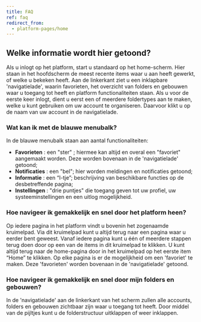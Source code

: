 ```yaml
---
title: FAQ
ref: faq
redirect_from:
  - platform-pages/home
---
```


## Welke informatie wordt hier getoond?
Als u inlogt op het platform, start u standaard op het home-scherm. Hier staan in het hoofdscherm de meest recente items waar u aan heeft gewerkt, of welke u bekeken heeft. Aan de linkerkant ziet u een inklapbare 'navigatielade', waarin favorieten, het overzicht van folders en gebouwen waar u toegang tot heeft en platform functionaliteiten staan. Als u voor de eerste keer inlogt, dient u eerst een of meerdere foldertypes aan te maken, welke u kunt gebruiken om uw account te organiseren. Daarvoor klikt u op de naam van uw account in de navigatielade.

### Wat kan ik met de blauwe menubalk?
In de blauwe menubalk staan aan aantal functionaliteiten:
- **Favorieten** : een "ster" ; hiermee kan altijd en overal een "favoriet" aangemaakt worden. Deze worden bovenaan in de 'navigatielade' getoond;
- **Notificaties** : een "bel"; hier worden meldingen en notificaties getoond;
- **Informatie** : een “I-tje”; beschrijving van beschikbare functies op de desbetreffende pagina;
- **Instellingen** : "drie puntjes" die toegang geven tot uw profiel, uw systeeminstellingen en een uitlog mogelijkheid.

### Hoe navigeer ik gemakkelijk en snel door het platform heen?
Op iedere pagina in het platform vindt u bovenin het zogenaamde kruimelpad. Via dit kruimelpad kunt u altijd terug naar een pagina waar u eerder bent geweest.  Vanaf iedere pagina kunt u één of meerdere stappen terug doen door op een van de items in dit kruimelpad te klikken. U kunt altijd terug naar de home-pagina door in het kruimelpad op het eerste item “Home” te klikken.
Op elke pagina is er de mogelijkheid om een 'favoriet' te maken. Deze 'favorieten' worden bovenaan in de 'navigatielade' getoond.

### Hoe navigeer ik gemakkelijk en snel door mijn folders en gebouwen?
In de 'navigatielade' aan de linkerkant van het scherm zullen alle accounts, folders en gebouwen zichtbaar zijn waar u toegang tot heeft. Door middel van de pijltjes kunt u de folderstructuur uitklappen of weer inklappen.
